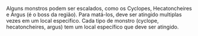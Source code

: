 Alguns monstros podem ser escalados, como os Cyclopes, Hecatoncheires e Argus (é o boss da região). Para matá-los, deve ser atingido multiplas vezes em um local especifico. Cada tipo de monstro (cyclope, hecatoncheires, argus) tem um local específico que deve ser atingido.